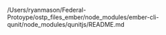 /Users/ryanmason/Federal-Protoype/ostp_files_ember/node_modules/ember-cli-qunit/node_modules/qunitjs/README.md